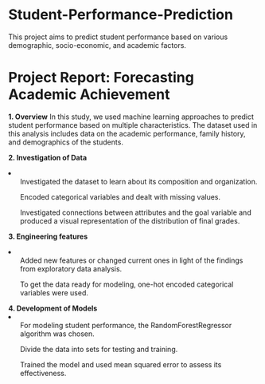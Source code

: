 # Student-Performance-Prediction
This project aims to predict student performance based on various demographic, socio-economic, and academic factors.

<h1>Project Report: Forecasting Academic Achievement</h1>
<b>1. Overview</b>
In this study, we used machine learning approaches to predict student performance based on multiple characteristics. The dataset used in this analysis includes data on the academic performance, family history, and demographics of the students.

<b>2. Investigation of Data</b>
<li>
<ul>Investigated the dataset to learn about its composition and organization.</ul>
<ul>Encoded categorical variables and dealt with missing values.</ul>
<ul>Investigated connections between attributes and the goal variable and produced a visual representation of the distribution of final grades.</ul></li>

<b>3. Engineering features</b>
<li>
<ul>Added new features or changed current ones in light of the findings from exploratory data analysis.</ul>
<ul>To get the data ready for modeling, one-hot encoded categorical variables were used.</ul></li>
<b>4. Development of Models</b>
<li>
<ul>For modeling student performance, the RandomForestRegressor algorithm was chosen.</ul>
<ul>Divide the data into sets for testing and training.</ul>
<ul>Trained the model and used mean squared error to assess its effectiveness.</ul></li>

